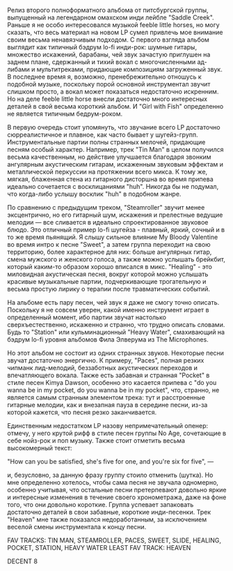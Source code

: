 Релиз второго полноформатного альбома от питсбургской группы, выпущенный на легендарном омахском инди лейбле "Saddle Creek". Раньше я не особо интересовался музыкой feeble little horses, но могу сказать, что весь материал на новом LP сумел привлечь мое внимание своим весьма ненавязчивым подходом. С первого взгляда альбом выглядит как типичный бэдрум lo-fi инди-рок: шумные гитары, множество искажений, барабаны, чей звук зачастую приглушен на заднем плане, сдержанный и тихий вокал с многочисленными ад-либами и мультитреками, придающие композициям загруженный звук. В последнее время я, возможно, пренебрежительно отношусь к подобной музыке, поскольку порой основной инструментал звучит слишком просто, а вокал может показаться недостаточно искренним. Но на деле feeble little horse внесли достаточно много интересных деталей в свой весьма короткий альбом. И "Girl with Fish" определенно не является типичным бедрум-роком.

В первую очередь стоит упомянуть, что звучание всего LP достаточно сюрреалистичное и плавное, как часто бывает у шугейз-групп. Инструментальные партии полны странных мелочей, придающие песням особый характер. Например, трек "Tin Man" в целом получился весьма качественным, но действие улучшается благодаря звонким ангулярным акустическим гитарам, искаженным звуковым эффектам и металлической перкуссии на протяжении всего микса. К тому же, мягкая, блаженная стена из гитарного дисторшна во время припева идеально сочетается с восклицаниями "huh". Никогда бы не подумал, что когда-либо услышу восклик "huh" в подобном жанре.

По сравнению с предыдущим треком, "Steamroller" звучит менее эксцентрично, но его гитарный шум, искажения и прелестные ведущие мелодии — все сливается в идеально спроектированное звуковое блюдо. Это отличный пример lo-fi шугейза - плавный, яркий, сочный и в то же время пьянящий. Я слышу сильное влияние My Bloody Valentine во время интро к песне "Sweet", а затем группа переходит на свою территорию, более характерное для них: больше ангулярных гитар, смена мужского и женского голоса, а также можно услышать брейкбит, который каким-то образом хорошо вписался в микс. "Healing" - это миловидная акустическая песня, вокруг которой можно услышать красивые музыкальные партии, подчеркивающие трогательную и весьма простую лирику о терапии после травматических событий.

На альбоме есть пару песен, чей звук я даже не смогу точно описать. Поскольку я не совсем уверен, какой именно инструмент играет в определенный момент, ибо партии звучат настолько сверхъестественно, искаженно и странно, что трудно описать словами. Будь то "Station" или кульминационный "Heavy Water", смахивающий на бэдрум lo-fi уровня альбомов Фила Элверума из The Microphones.

Но этот альбом не состоит из одних странных звуков. Некоторые песни звучат достаточно энергично. К примеру, "Paces", полная резких чипманк лид-мелодий, беззаботных акустических переходов и впечатляющего вокала. Также есть забавная и странная "Pocket" в стиле песен Kimya Dawson, особенно это касается припева с "do you wanna be in my pocket, do you wanna be in my pocket", что, странно, не является самым странным элементом трека: тут и расстроенные гитарные мелодии, как и внезапная пауза в середине песни, из-за которой кажется, что песня резко заканчивается.

Единственным недостатком LP назову непримечательный опенер: отмечу, у него крутой рифф в стиле песен группы No Age, сочетающие в себе нойз-рок и поп музыку. Также стоит отметить весьма высокомерный текст:

"How can you be satisfied, she's five for one, and you're six for five", —

и, безусловно, за данную фразу группу стоило отменить (шутка). Но мне определенно хотелось, чтобы сама песня не звучала одномерно, особенно учитывая, что остальные песни претерпевают довольно яркие и интересные изменения в течение своего хронометража, даже на фоне того, что они довольно короткие. Группа успевает запаковать достаточно деталей в свои забавные, короткие инди-песенки. Трек "Heaven" мне также показался недоработанным, за исключением веселой смены инструментала к концу песни.

FAV TRACKS: TIN MAN, STEAMROLLER, PACES, SWEET, SLIDE, HEALING, POCKET, STATION, HEAVY WATER
LEAST FAV TRACK: HEAVEN

DECENT 8
